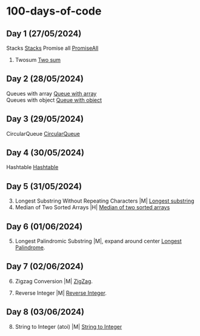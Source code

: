 # 100-days-of-code

## Day 1 (27/05/2024)

Stacks
[Stacks](Day%201/Stack.js)
Promise all
[PromiseAll](Day%201/promiseAll.js)

1. Twosum
   [Two sum](Day%201/Stack.js)<br>

## Day 2 (28/05/2024)

Queues with array
[Queue with array](Day%202/queue_array.js)<br>
Queues with object
[Queue with object](Day%202/queue_object.js)

## Day 3 (29/05/2024)

CircularQueue
[CircularQueue](Day%203/CircularQueue.js)

## Day 4 (30/05/2024)

Hashtable
[Hashtable](Day%204/Hashtable.js)

## Day 5 (31/05/2024)

3. Longest Substring Without Repeating Characters |M|
   [Longest substring](Day%205/3_Longest_Substring.js)
4. Median of Two Sorted Arrays |H|
   [Median of two sorted arrays](Day%205/4_Median_of_Two_Sorted_Arrays.js)

## Day 6 (01/06/2024)

5. Longest Palindromic Substring |M|, expand around center
   [Longest Palindrome](Day%206/LongestPalindrome.js).

## Day 7 (02/06/2024)

6. Zigzag Conversion |M|
   [ZigZag](Day%207/6_ZigZag.js).

7. Reverse Integer |M|
   [Reverse Integer](Day%207/7_Reverse_Integer.js).

## Day 8 (03/06/2024)

8. String to Integer (atoi) |M|
   [String to Integer](Day%208/String_to_Integer.js)
